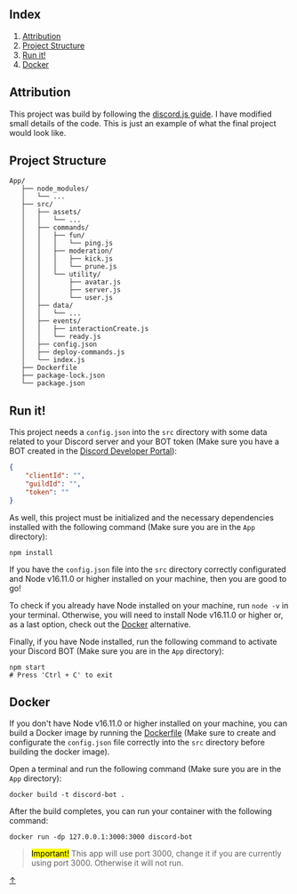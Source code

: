 ## Index

1. [Attribution](#attribution)
2. [Project Structure](#project-structure)
3. [Run it!](#run-it)
4. [Docker](#docker)

## Attribution

This project was build by following the [discord.js guide](https://github.com/discordjs/guide). I have modified small details of the code. This is just an example of what the final project would look like.

## Project Structure

```
App/
   ├── node_modules/
   │   └── ...
   ├── src/
   │   ├── assets/
   │   │   └── ...
   │   ├── commands/
   │   │   ├── fun/
   │   │   │   └── ping.js
   │   │   ├── moderation/
   │   │   │   ├── kick.js
   │   │   │   └── prune.js
   │   │   └── utility/
   │   │       ├── avatar.js
   │   │       ├── server.js
   │   │       └── user.js
   │   ├── data/
   │   │   └── ...
   │   ├── events/
   │   │   ├── interactionCreate.js
   │   │   └── ready.js
   │   ├── config.json
   │   ├── deploy-commands.js
   │   └── index.js
   ├── Dockerfile
   ├── package-lock.json
   └── package.json
```

## Run it!

This project needs a `config.json` into the `src` directory with some data related to your Discord server and your BOT token (Make sure you have a BOT created in the [Discord Developer Portal](https://discord.com/developers/applications)):

```json
{
    "clientId": "",
    "guildId": "",
    "token": ""
}
```

As well, this project must be initialized and the necessary dependencies installed with the following command (Make sure you are in the `App` directory):

```shell
npm install
```

If you have the `config.json` file into the `src` directory correctly configurated and Node v16.11.0 or higher installed on your machine, then you are good to go!

To check if you already have Node installed on your machine, run `node -v` in your terminal. Otherwise, you will need to install Node v16.11.0 or higher or, as a last option, check out the [Docker](#docker) alternative.

Finally, if you have Node installed, run the following command to activate your Discord BOT (Make sure you are in the `App` directory):

```shell
npm start
# Press 'Ctrl + C' to exit
```

## Docker

If you don't have Node v16.11.0 or higher installed on your machine, you can build a Docker image by running the [Dockerfile](./Dockerfile) (Make sure to create and configurate the `config.json` file correctly into the `src` directory before building the docker image).

Open a terminal and run the following command (Make sure you are in the `App` directory):

```shell
docker build -t discord-bot .
```

After the build completes, you can run your container with the following command:

```shell
docker run -dp 127.0.0.1:3000:3000 discord-bot
```

> <mark>Important!</mark> This app will use port 3000, change it if you are currently using port 3000. Otherwise it will not run.

<link rel="stylesheet" href="./README.css">
<a class="back-to-top" href="#top" title="Back to top">↑</a>